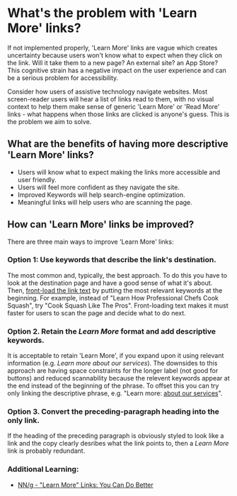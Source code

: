 # What's the problem with 'Learn More' links?
If not implemented properly, 'Learn More' links are vague which creates uncertainty because users won't know what to expect when they click on the link. Will it take them to a new page?
An external site? an App Store? This cognitive strain has a negative impact on the user experience and can be a serious problem for accessibility.

Consider how users of assistive technology navigate websites.  Most screen-reader users will hear a list of links read to them, with no visual context to help them 
make sense of generic 'Learn More' or 'Read More' links - what happens when those links are clicked is anyone's guess. This is the problem we aim to solve.

## What are the benefits of having more descriptive 'Learn More' links?
* Users will know what to expect making the links more accessible and user friendly.
* Users will feel more confident as they navigate the site.
* Improved Keywords will help search-engine optimization.
* Meaningful links will help users who are scanning the page.

## How can 'Learn More' links be improved?
There are three main ways to improve 'Learn More' links:

### Option 1: Use keywords that describe the link's destination.
The most common and, typically, the best approach.  To do this you have to look at the destination page and have a good sense of what it's about. 
Then, [front-load the link text](https://www.nngroup.com/articles/first-2-words-a-signal-for-scanning/) by putting the most relevant keywords at the beginning.
For example, instead of "Learn How Professional Chefs Cook Squash", try "Cook Squash Like The Pros".  Front-loading text makes it must faster for users to scan the page
and decide what to do next.

### Option 2. Retain the _Learn More_ format and add descriptive keywords.
It is acceptable to retain 'Learn More', if you expand upon it using relevant information (e.g. _Learn more about our services_). The downsides to this approach are
having space constraints for the longer label (not good for buttons) and reduced scannability because the relevent keywords appear at the end instead of the beginning of the phrase.
To offset this you can try only linking the descriptive phrase, e.g. "Learn more: <ins>about our services</ins>".

### Option 3. Convert the preceding-paragraph heading into the only link.
If the heading of the preceding paragraph is obviously styled to look like a link and the copy clearly desribes what the link points to, then a _Learn More_ link is probably redundant.

### Additional Learning:
* [NN/g - "Learn More" Links: You Can Do Better](https://www.nngroup.com/articles/learn-more-links/)
